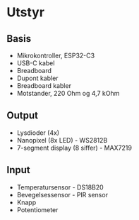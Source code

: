 # Utstyr


## Basis

* Mikrokontroller, ESP32-C3
* USB-C kabel
* Breadboard
* Dupont kabler
* Breadboard kabler
* Motstander,  220 Ohm og 4,7 kOhm


## Output

* Lysdioder (4x)
* Nanopixel (8x LED) - WS2812B
* 7-segment display (8 siffer) - MAX7219


## Input

* Temperatursensor - DS18B20
* Bevegelsessensor - PIR sensor
* Knapp
* Potentiometer

